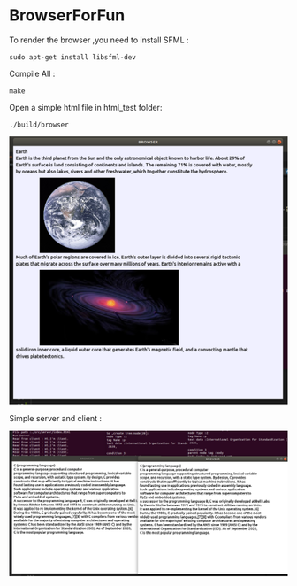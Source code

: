 # BrowserForFun

To render the browser ,you need to install SFML :

    sudo apt-get install libsfml-dev

Compile All :

    make

Open a simple html file in html_test folder:

    ./build/browser

![image](https://github.com/windlunar/BrowserForFun/blob/main/test_img/test2.png)


Simple server and client :

![image](https://github.com/windlunar/BrowserForFun/blob/main/test_img/test.png)


